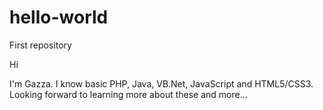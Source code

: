 # hello-world
First repository

Hi

I'm Gazza. I know basic PHP, Java, VB.Net, JavaScript and HTML5/CSS3.
Looking forward to learning more about these and more...
